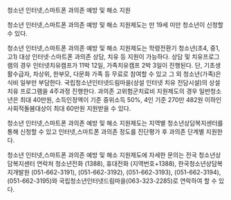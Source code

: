 청소년 인터넷,스마트폰 과의존 예방 및 해소 지원

청소년 인터넷,스마트폰 과의존 예방 및 해소 지원제도는 만 19세 미만 청소년이 신청할 수 있다.

청소년 인터넷,스마트폰 과의존 예방 및 해소 지원제도는 학령전환기 청소년(초4, 중1, 고1) 대상 인터넷·스마트폰 과의존 상담, 치유 등 지원이 가능하다. 상담 및 치유프로그램의 경우 인터넷치유캠프가 11박 12일, 가족치유캠프 2박 3일이 진행된다. 단, 기초생활수급자, 차상위, 한부모, 다문화 가족 등 무료로 참여할 수 있고 그 외 청소년(가족)은 식비 일부만 부담한다. 국립청소년인터넷드림마을(상설 인터넷 치유 전담시설)의 상설 치유 프로그램을 4주과정 진행한다. 과의존 고위험군치료비 지원제도의 경우 일반청소년은 최대 40만원, 소득인정액이 기준 중위소득 50%, 4인 기준 270만 482원 이하인 사회적돌봄대상이 최대 60만원 지원받을 수 있다.

청소년 인터넷,스마트폰 과의존 예방 및 해소 지원제도는 지역별 청소년상담복지센터를 통해 신청할 수 있고 인터넷,스마트폰 과의존 정도를 진단평가 후 과의존 단계별 지원한다.

청소년 인터넷,스마트폰 과의존 예방 및 해소 지원제도에 자세한 문의는 전국 청소년상담복지센터 연락처 청소년전화 (1388), 휴대전화 (지역번호+1388), 한국청소년상담복지개발원 (051-662-3191), (051-662-3192), (051-662-3193), (051-662-3194), (051-662-3195)와 국립청소년인터넷드림마을(063-323-2285)로 연락하여 할 수 있다.